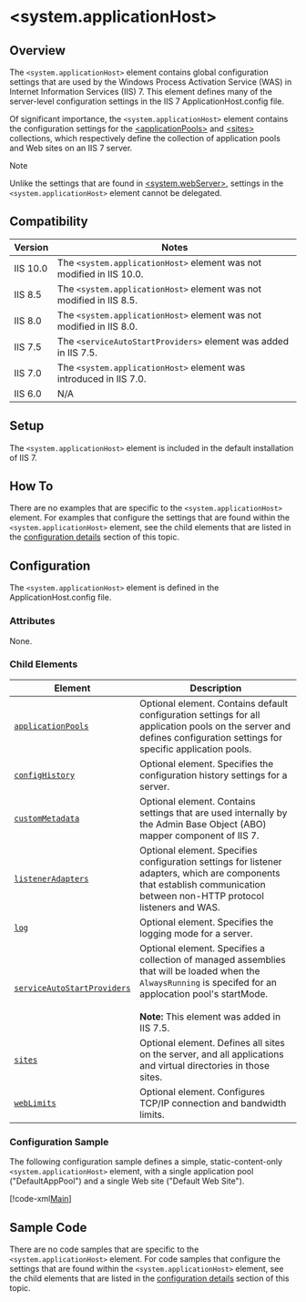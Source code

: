  &lt;system.applicationHost&gt;
====================
<a id="001"></a>
## Overview

The `<system.applicationHost>` element contains global configuration settings that are used by the Windows Process Activation Service (WAS) in Internet Information Services (IIS) 7. This element defines many of the server-level configuration settings in the IIS 7 ApplicationHost.config file.

Of significant importance, the `<system.applicationHost>` element contains the configuration settings for the [&lt;applicationPools&gt;](https://www.iis.net/configreference/system.applicationhost/applicationpools) and [&lt;sites&gt;](https://www.iis.net/configreference/system.applicationhost/sites) collections, which respectively define the collection of application pools and Web sites on an IIS 7 server.

> [!NOTE]
> Unlike the settings that are found in [&lt;system.webServer&gt;](https://www.iis.net/configreference/system.webserver), settings in the `<system.applicationHost>` element cannot be delegated.

<a id="002"></a>
## Compatibility

| Version | Notes |
| --- | --- |
| IIS 10.0 | The `<system.applicationHost>` element was not modified in IIS 10.0. |
| IIS 8.5 | The `<system.applicationHost>` element was not modified in IIS 8.5. |
| IIS 8.0 | The `<system.applicationHost>` element was not modified in IIS 8.0. |
| IIS 7.5 | The `<serviceAutoStartProviders>` element was added in IIS 7.5. |
| IIS 7.0 | The `<system.applicationHost>` element was introduced in IIS 7.0. |
| IIS 6.0 | N/A |

<a id="003"></a>
## Setup

The `<system.applicationHost>` element is included in the default installation of IIS 7.

<a id="004"></a>
## How To

There are no examples that are specific to the `<system.applicationHost>` element. For examples that configure the settings that are found within the `<system.applicationHost>` element, see the child elements that are listed in the [configuration details](#005) section of this topic.

<a id="005"></a>
## Configuration

The `<system.applicationHost>` element is defined in the ApplicationHost.config file.

### Attributes

None.

### Child Elements

| Element | Description |
| --- | --- |
| [`applicationPools`](https://www.iis.net/configreference/system.applicationhost/applicationpools) | Optional element. Contains default configuration settings for all application pools on the server and defines configuration settings for specific application pools. |
| [`configHistory`](https://www.iis.net/configreference/system.applicationhost/confighistory) | Optional element. Specifies the configuration history settings for a server. |
| [`customMetadata`](https://www.iis.net/configreference/system.applicationhost/custommetadata) | Optional element. Contains settings that are used internally by the Admin Base Object (ABO) mapper component of IIS 7. |
| [`listenerAdapters`](https://www.iis.net/configreference/system.applicationhost/listeneradapters) | Optional element. Specifies configuration settings for listener adapters, which are components that establish communication between non-HTTP protocol listeners and WAS. |
| [`log`](https://www.iis.net/configreference/system.applicationhost/log) | Optional element. Specifies the logging mode for a server. |
| [`serviceAutoStartProviders`](https://www.iis.net/configreference/system.applicationhost/serviceautostartproviders) | Optional element. Specifies a collection of managed assemblies that will be loaded when the `AlwaysRunning` is specifed for an applocation pool's startMode. <br><br>**Note:** This element was added in IIS 7.5. |
| [`sites`](https://www.iis.net/configreference/system.applicationhost/sites) | Optional element. Defines all sites on the server, and all applications and virtual directories in those sites. |
| [`webLimits`](https://www.iis.net/configreference/system.applicationhost/weblimits) | Optional element. Configures TCP/IP connection and bandwidth limits. |

### Configuration Sample

The following configuration sample defines a simple, static-content-only `<system.applicationHost>` element, with a single application pool ("DefaultAppPool") and a single Web site ("Default Web Site").

[!code-xml[Main](index/samples/sample1.xml)]

<a id="006"></a>
## Sample Code

There are no code samples that are specific to the `<system.applicationHost>` element. For code samples that configure the settings that are found within the `<system.applicationHost>` element, see the child elements that are listed in the [configuration details](#005) section of this topic.
